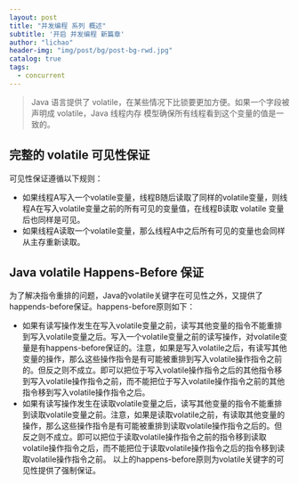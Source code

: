 ```yaml
---
layout: post
title: "并发编程 系列 概述"
subtitle: '开启 并发编程 新篇章'
author: "lichao"
header-img: "img/post/bg/post-bg-rwd.jpg"
catalog: true
tags:
  - concurrent 
---
```


> Java 语言提供了 volatile，在某些情况下比锁要更加方便。如果一个字段被声明成 volatile，Java 线程内存
模型确保所有线程看到这个变量的值是一致的。

## 完整的 volatile 可见性保证
可见性保证遵循以下规则：
* 如果线程A写入一个volatile变量，线程B随后读取了同样的volatile变量，则线程A在写入volatile变量之前的所有可见的变量值，在线程B读取 volatile 变量后也同样是可见。
* 如果线程A读取一个volatile变量，那么线程A中之后所有可见的变量也会同样从主存重新读取。

## Java volatile Happens-Before 保证
为了解决指令重排的问题，Java的volatile关键字在可见性之外，又提供了happends-before保证。happens-before原则如下：

* 如果有读写操作发生在写入volatile变量之前，读写其他变量的指令不能重排到写入volatile变量之后。写入一个volatile变量之前的读写操作，对volatile变量是有happens-before保证的。注意，如果是写入volatile之后，有读写其他变量的操作，那么这些操作指令是有可能被重排到写入volatile操作指令之前的。但反之则不成立。即可以把位于写入volatile操作指令之后的其他指令移到写入volatile操作指令之前，而不能把位于写入volatile操作指令之前的其他指令移到写入volatile操作指令之后。
* 如果有读写操作发生在读取volatile变量之后，读写其他变量的指令不能重排到读取volatile变量之前。注意，如果是读取volatile之前，有读取其他变量的操作，那么这些操作指令是有可能被重排到读取volatile操作指令之后的。但反之则不成立。即可以把位于读取volatile操作指令之前的指令移到读取volatile操作指令之后，而不能把位于读取volatile操作指令之后的指令移到读取volatile操作指令之前。
以上的happens-before原则为volatile关键字的可见性提供了强制保证。
